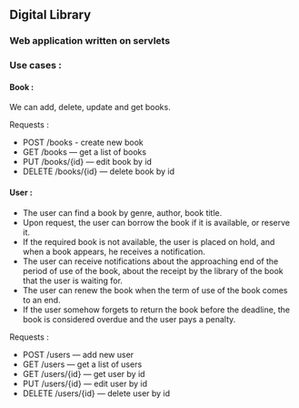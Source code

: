 ## Digital Library 

### Web application written on servlets

### Use cases : 

#### Book :

We can add, delete, update and get books.

Requests : 

- POST /books - create new book
- GET /books — get a list of books
- PUT /books/{id} — edit book by id
- DELETE /books/{id} — delete book by id

#### User :

- The user can find a book by genre, author, book title.
- Upon request, the user can borrow the book if it is available, or reserve it.
- If the required book is not available, the user is placed on hold, and when a book appears, he receives a notification.
- The user can receive notifications about the approaching end of the period of use of the book, about the receipt by the library of the book that the user is waiting for.
- The user can renew the book when the term of use of the book comes to an end.
- If the user somehow forgets to return the book before the deadline, the book is considered overdue and the user pays a penalty.

Requests : 

- POST /users — add new user
- GET /users — get a list of users
- GET /users/{id} — get user by id
- PUT /users/{id} — edit user by id
- DELETE /users/{id} — delete user by id